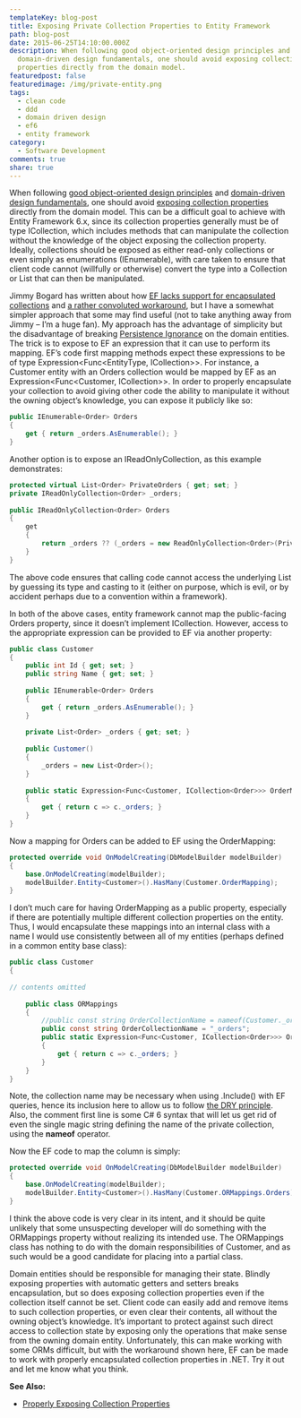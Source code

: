 ```yaml
---
templateKey: blog-post
title: Exposing Private Collection Properties to Entity Framework
path: blog-post
date: 2015-06-25T14:10:00.000Z
description: When following good object-oriented design principles and
  domain-driven design fundamentals, one should avoid exposing collection
  properties directly from the domain model.
featuredpost: false
featuredimage: /img/private-entity.png
tags:
  - clean code
  - ddd
  - domain driven design
  - ef6
  - entity framework
category:
  - Software Development
comments: true
share: true
---
```

When following [good object-oriented design principles](http://bit.ly/solid-smith) and [domain-driven design fundamentals](http://bit.ly/PS-DDD), one should avoid [exposing collection properties](http://deviq.com/exposing-collection-properties/) directly from the domain model. This can be a difficult goal to achieve with Entity Framework 6.x, since its collection properties generally must be of type ICollection, which includes methods that can manipulate the collection without the knowledge of the object exposing the collection property. Ideally, collections should be exposed as either read-only collections or even simply as enumerations (IEnumerable<T>), with care taken to ensure that client code cannot (willfully or otherwise) convert the type into a Collection or List that can then be manipulated.

Jimmy Bogard has written about how [EF lacks support for encapsulated collections](https://lostechies.com/jimmybogard/2014/04/29/domain-modeling-with-entity-framework-scorecard/) and [a rather convoluted workaround](https://lostechies.com/jimmybogard/2014/05/09/missing-ef-feature-workarounds-encapsulated-collections/), but I have a somewhat simpler approach that some may find useful (not to take anything away from Jimmy – I’m a huge fan). My approach has the advantage of simplicity but the disadvantage of breaking [Persistence Ignorance](http://deviq.com/persistence-ignorance/) on the domain entities. The trick is to expose to EF an expression that it can use to perform its mapping. EF’s code first mapping methods expect these expressions to be of type Expression<Func<EntityType, ICollection<CollectionItemType>>>. For instance, a Customer entity with an Orders collection would be mapped by EF as an Expression<Func<Customer, ICollection<Order>>>. In order to properly encapsulate your collection to avoid giving other code the ability to manipulate it without the owning object’s knowledge, you can expose it publicly like so:

```csharp
public IEnumerable<Order> Orders
{
    get { return _orders.AsEnumerable(); }
}
```

Another option is to expose an IReadOnlyCollection, as this example demonstrates:

```csharp
protected virtual List<Order> PrivateOrders { get; set; }
private IReadOnlyCollection<Order> _orders;
 
public IReadOnlyCollection<Order> Orders
{
    get
    {
        return _orders ?? (_orders = new ReadOnlyCollection<Order>(PrivateOrders));
    }
}
```

The above code ensures that calling code cannot access the underlying List<Order> by guessing its type and casting to it (either on purpose, which is evil, or by accident perhaps due to a convention within a framework).

In both of the above cases, entity framework cannot map the public-facing Orders property, since it doesn’t implement ICollection. However, access to the appropriate expression can be provided to EF via another property:

```csharp
public class Customer
{
    public int Id { get; set; }
    public string Name { get; set; }
 
    public IEnumerable<Order> Orders
    {
        get { return _orders.AsEnumerable(); }
    }
 
    private List<Order> _orders { get; set; }
 
    public Customer()
    {
        _orders = new List<Order>();
    }
 
    public static Expression<Func<Customer, ICollection<Order>>> OrderMapping
    {
        get { return c => c._orders; }
    }
}
```

Now a mapping for Orders can be added to EF using the OrderMapping:

```csharp
protected override void OnModelCreating(DbModelBuilder modelBuilder)
{
    base.OnModelCreating(modelBuilder);
    modelBuilder.Entity<Customer>().HasMany(Customer.OrderMapping);
}
```

I don’t much care for having OrderMapping as a public property, especially if there are potentially multiple different collection properties on the entity. Thus, I would encapsulate these mappings into an internal class with a name I would use consistently between all of my entities (perhaps defined in a common entity base class):

```csharp
public class Customer
{
 
// contents omitted
 
    public class ORMappings
    {
        //public const string OrderCollectionName = nameof(Customer._orders);
        public const string OrderCollectionName = "_orders";
        public static Expression<Func<Customer, ICollection<Order>>> Orders
        {
            get { return c => c._orders; }
        }
    }
}
```

Note, the collection name may be necessary when using .Include() with EF queries, hence its inclusion here to allow us to follow [the DRY principle](http://deviq.com/don-t-repeat-yourself/). Also, the comment first line is some C# 6 syntax that will let us get rid of even the single magic string defining the name of the private collection, using the **nameof** operator.

Now the EF code to map the column is simply:

```csharp
protected override void OnModelCreating(DbModelBuilder modelBuilder)
{
    base.OnModelCreating(modelBuilder);
    modelBuilder.Entity<Customer>().HasMany(Customer.ORMappings.Orders);
}
```

I think the above code is very clear in its intent, and it should be quite unlikely that some unsuspecting developer will do something with the ORMappings property without realizing its intended use. The ORMappings class has nothing to do with the domain responsibilities of Customer, and as such would be a good candidate for placing into a partial class.

Domain entities should be responsible for managing their state. Blindly exposing properties with automatic getters and setters breaks encapsulation, but so does exposing collection properties even if the collection itself cannot be set. Client code can easily add and remove items to such collection properties, or even clear their contents, all without the owning object’s knowledge. It’s important to protect against such direct access to collection state by exposing only the operations that make sense from the owning domain entity. Unfortunately, this can make working with some ORMs difficult, but with the workaround shown here, EF can be made to work with properly encapsulated collection properties in .NET. Try it out and let me know what you think.

**See Also:**

* [Properly Exposing Collection Properties](http://blog.falafel.com/properly-exposing-collection-properties/)
